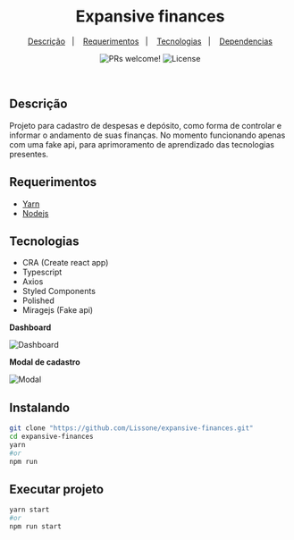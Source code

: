 <h1 align="center">
  Expansive finances
</h1>

<p align="center">
  <a href="#descrição">Descrição</a>&nbsp;&nbsp;&nbsp;|&nbsp;&nbsp;&nbsp;
  <a href="#requerimentos">Requerimentos</a>&nbsp;&nbsp;&nbsp;|&nbsp;&nbsp;&nbsp;
  <a href="#tecnologias">Tecnologias</a>&nbsp;&nbsp;&nbsp;|&nbsp;&nbsp;&nbsp;
  <a href="#instalando">Dependencias</a>
</p>

<p align="center">
 <img src="https://img.shields.io/static/v1?label=PRs&message=welcome&color=49AA26&labelColor=000000" alt="PRs welcome!" />

  <img alt="License" src="https://img.shields.io/static/v1?label=license&message=MIT&color=49AA26&labelColor=000000">
</p>

<br>

## Descrição
Projeto para cadastro de despesas e depósito, como forma de controlar e informar o andamento de suas finanças.
No momento funcionando apenas com uma fake api, para aprimoramento de aprendizado das tecnologias presentes.

## Requerimentos

* [Yarn](https://yarnpkg.com/)
* [Nodejs](https://nodejs.org/en/)

## Tecnologias

- CRA (Create react app)
- Typescript
- Axios
- Styled Components
- Polished
- Miragejs (Fake api)

**Dashboard**

![Dashboard](https://i.imgur.com/1Pq5rFp.png)

**Modal de cadastro**

![Modal](https://i.imgur.com/IS8u3sh.png)

## Instalando

```bash
git clone "https://github.com/Lissone/expansive-finances.git"
cd expansive-finances
yarn
#or
npm run
```

## Executar projeto

```bash
yarn start
#or
npm run start
```
